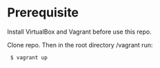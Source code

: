 # Prerequisite

Install VirtualBox and Vagrant before use this repo. 

Clone repo. Then in the root directory /vagrant run:

     $ vagrant up
